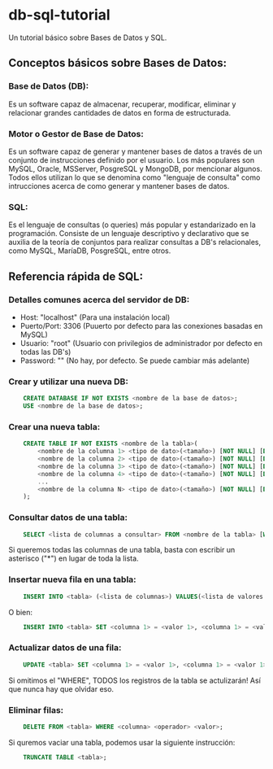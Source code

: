 # db-sql-tutorial
Un tutorial básico sobre Bases de Datos y SQL.

## Conceptos básicos sobre Bases de Datos:
### Base de Datos (DB):
Es un software capaz de almacenar, recuperar, modificar, eliminar y relacionar grandes cantidades de datos en forma de estructurada.
### Motor o Gestor de Base de Datos:
Es un software capaz de generar y mantener bases de datos a través de un conjunto de instrucciones definido por el usuario. 
Los más populares son MySQL, Oracle, MSServer, PosgreSQL y MongoDB, por mencionar algunos. Todos ellos utilizan lo que se denomina 
como "lenguaje de consulta" como intrucciones acerca de como generar y mantener bases de datos.
### SQL:
Es el lenguaje de consultas (o queries) más popular y estandarizado en la programación. Consiste de un lenguaje descriptivo y declarativo 
que se auxilia de la teoría de conjuntos para realizar consultas a DB's relacionales, como MySQL, MaríaDB, PosgreSQL, entre otros.
## Referencia rápida de SQL:
### Detalles comunes acerca del servidor de DB:
* Host: "localhost" (Para una instalación local)
* Puerto/Port: 3306 (Puuerto por defecto para las conexiones basadas en MySQL)
* Usuario: "root" (Usuario con privilegios de administrador por defecto en todas las DB's)
* Password: "" (No hay, por defecto. Se puede cambiar más adelante)
### Crear y utilizar una nueva DB:
```Sql
	CREATE DATABASE IF NOT EXISTS <nombre de la base de datos>;
	USE <nombre de la base de datos>;
```
### Crear una nueva tabla:
```Sql
	CREATE TABLE IF NOT EXISTS <nombre de la tabla>(
		<nombre de la columna 1> <tipo de dato>(<tamaño>) [NOT NULL] [DEFAULT <valor por defecto>] [PRIMARY KEY] [AUTO_INCREMENT],
		<nombre de la columna 2> <tipo de dato>(<tamaño>) [NOT NULL] [DEFAULT <valor por defecto>],
		<nombre de la columna 3> <tipo de dato>(<tamaño>) [NOT NULL] [DEFAULT <valor por defecto>],
		<nombre de la columna 4> <tipo de dato>(<tamaño>) [NOT NULL] [DEFAULT <valor por defecto>],
		...
		<nombre de la columna N> <tipo de dato>(<tamaño>) [NOT NULL] [DEFAULT <valor por defecto>]
	);
```
### Consultar datos de una tabla:
```Sql
	SELECT <lista de columnas a consultar> FROM <nombre de la tabla> [WHERE <columna> <operador> <valor>];
```
Si queremos todas las columnas de una tabla, basta con escribir un asterisco ("*") en lugar de toda la lista.
### Insertar nueva fila en una tabla:
```Sql
	INSERT INTO <tabla> (<lista de columnas>) VALUES(<lista de valores para cada columna>);
```
O bien:
```Sql
	INSERT INTO <tabla> SET <columna 1> = <valor 1>, <columna 1> = <valor 1>, ... <columna N> = <valor N>;
```
### Actualizar datos de una fila:
```Sql
	UPDATE <tabla> SET <columna 1> = <valor 1>, <columna 1> = <valor 1>, ... <columna N> = <valor N> [WHERE <columna> <operador> <valor>];
```
Si omitimos el "WHERE", TODOS los registros de la tabla se actulizarán! Así que nunca hay que olvidar eso.
### Eliminar filas:
```Sql
	DELETE FROM <tabla> WHERE <columna> <operador> <valor>;
```
Si quremos vaciar una tabla, podemos usar la siguiente instrucción:
```Sql
	TRUNCATE TABLE <tabla>;
```
